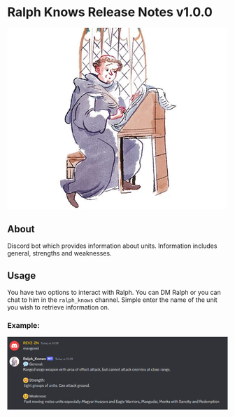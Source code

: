 # Ralph Knows Release Notes v1.0.0

![Ralph image](/img/ralph.jpg)

## About
Discord bot which provides information about units. Information includes general, strengths and weaknesses.

## Usage
You have two options to interact with Ralph. You can DM Ralph or you can chat to him in the `ralph_knows` channel. Simple enter the name of the unit you wish to retrieve information on.

### Example:
![Ralph image](/img/usage.png)
